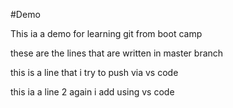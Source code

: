 #Demo 

This ia a demo for learning git from boot camp


these are the lines that are written in master branch


this is a line that i try to push via vs code

this ia a line 2 again i add using vs code